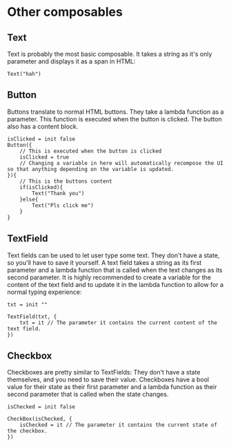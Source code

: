 ﻿# Other composables

## Text

Text is probably the most basic composable. It takes a string as it's only parameter and displays it as a span in HTML:
```wcp
Text("hah")
```

## Button

Buttons translate to normal HTML buttons. They take a lambda function as a parameter. This function is executed when the button is clicked.
The button also has a content block.
```
isClicked = init false
Button({
    // This is executed when the button is clicked
    isClicked = true
    // Changing a variable in here will automatically recompose the UI so that anything depending on the variable is updated.
}){
    // This is the buttons content
    if(isClicked){
        Text("Thank you")
    }else{
        Text("Pls click me")
    }
}
```

## TextField

Text fields can be used to let user type some text. They don't have a state, so you'll have to save it yourself.
A text field takes a string as its first parameter and a lambda function that is called when the text changes as its second parameter.
It is highly recommended to create a variable for the content of the text field and to update it in the lambda function to allow for a normal typing experience:

```wcp
txt = init ""

TextField(txt, {
    txt = it // The parameter it contains the current content of the text field. 
})
```

## Checkbox

Checkboxes are pretty similar to TextFields: They don't have a state themselves, and you need to save their value. Checkboxes have a bool value for their state
as their first parameter and a lambda function as their second parameter that is called when the state changes.
```wcp
isChecked = init false

CheckBox(isChecked, {
    isChecked = it // The parameter it contains the current state of the checkbox. 
})
```